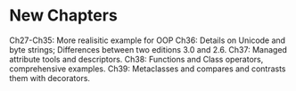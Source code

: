  # New Chapters 
 Ch27-Ch35: More realisitic example for OOP
 Ch36: Details on Unicode and byte strings; Differences between two editions 3.0 and 2.6.
 Ch37: Managed attribute tools and descriptors.
 Ch38: Functions and Class operators, comprehensive examples.
 Ch39: Metaclasses and compares and contrasts them with decorators.
 
 

